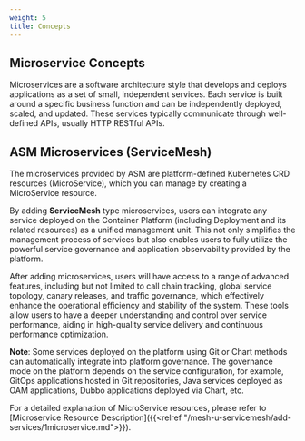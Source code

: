 ```yaml
---
weight: 5
title: Concepts
---
```


## Microservice Concepts

Microservices are a software architecture style that develops and deploys applications as a set of small, independent services. Each service is built around a specific business function and can be independently deployed, scaled, and updated. These services typically communicate through well-defined APIs, usually HTTP RESTful APIs.

## ASM Microservices (ServiceMesh)

The microservices provided by ASM are platform-defined Kubernetes CRD resources (MicroService), which you can manage by creating a MicroService resource.

By adding **ServiceMesh** type microservices, users can integrate any service deployed on the Container Platform (including Deployment and its related resources) as a unified management unit.
This not only simplifies the management process of services but also enables users to fully utilize the powerful service governance and application observability provided by the platform.

After adding microservices, users will have access to a range of advanced features, including but not limited to call chain tracking, global service topology, canary releases, and traffic governance, which effectively enhance the operational efficiency and stability of the system.
These tools allow users to have a deeper understanding and control over service performance, aiding in high-quality service delivery and continuous performance optimization.

**Note**: Some services deployed on the platform using Git or Chart methods can automatically integrate into platform governance. The governance mode on the platform depends on the service configuration, for example, GitOps applications hosted in Git repositories, Java services deployed as OAM applications, Dubbo applications deployed via Chart, etc.

For a detailed explanation of MicroService resources, please refer to [Microservice Resource Description]({{<relref "/mesh-u-servicemesh/add-services/1microservice.md">}}).
